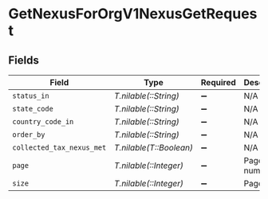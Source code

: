 # GetNexusForOrgV1NexusGetRequest


## Fields

| Field                     | Type                      | Required                  | Description               |
| ------------------------- | ------------------------- | ------------------------- | ------------------------- |
| `status_in`               | *T.nilable(::String)*     | :heavy_minus_sign:        | N/A                       |
| `state_code`              | *T.nilable(::String)*     | :heavy_minus_sign:        | N/A                       |
| `country_code_in`         | *T.nilable(::String)*     | :heavy_minus_sign:        | N/A                       |
| `order_by`                | *T.nilable(::String)*     | :heavy_minus_sign:        | N/A                       |
| `collected_tax_nexus_met` | *T.nilable(T::Boolean)*   | :heavy_minus_sign:        | N/A                       |
| `page`                    | *T.nilable(::Integer)*    | :heavy_minus_sign:        | Page number               |
| `size`                    | *T.nilable(::Integer)*    | :heavy_minus_sign:        | Page size                 |
